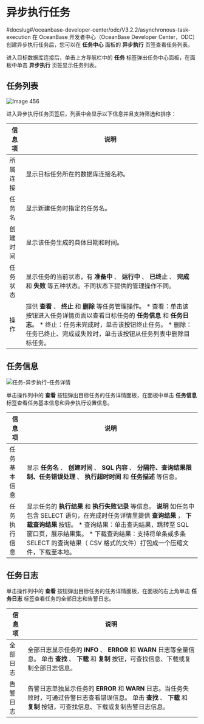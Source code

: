异步执行任务 
===========================
#docslug#/oceanbase-developer-center/odc/V3.2.2/asynchronous-task-execution
在 OceanBase 开发者中心（OceanBase Developer Center，ODC）创建异步执行任务后，您可以在 **任务中心** 面板的 **异步执行** 页签查看任务列表。

进入目标数据库连接后，单击上方导航栏中的 **任务** 标签弹出任务中心面板，在面板中单击 **异步执行** 页签显示任务列表。

任务列表 
-------------------------

![Image 456](https://help-static-aliyun-doc.aliyuncs.com/assets/img/zh-CN/3539527461/p263522.png)

进入异步执行任务页签后，列表中会显示以下信息并且支持筛选和排序：


| 信息项  |                                                                                                                                                                                 说明                                                                                                                                                                                  |
|------|---------------------------------------------------------------------------------------------------------------------------------------------------------------------------------------------------------------------------------------------------------------------------------------------------------------------------------------------------------------------|
| 所属连接 | 显示目标任务所在的数据库连接名称。                                                                                                                                                                                                                                                                                                                                                   |
| 任务名  | 显示新建任务时指定的任务名。                                                                                                                                                                                                                                                                                                                                                      |
| 创建时间 | 显示该任务生成的具体日期和时间。                                                                                                                                                                                                                                                                                                                                                    |
| 任务状态 | 显示任务的当前状态，有 **准备中** 、 **运行中** 、 **已终止** 、 **完成** 和 **失败** 等五种状态。不同状态下提供的管理操作不同。                                                                                                                                                                                                                                                                                     |
| 操作   | 提供 **查看** 、 **终止** 和 **删除** 等任务管理操作。 * 查看：单击该按钮进入任务详情页面以查看目标任务的 **任务信息** 和 **任务日志**。   * 终止：任务未完成时，单击该按钮终止任务。   * 删除：任务已终止、完成或失败时，单击该按钮从任务列表中删除目标任务。    |



任务信息 
-------------------------

![任务-异步执行-任务详情](https://help-static-aliyun-doc.aliyuncs.com/assets/img/zh-CN/3539527461/p325158.png)

单击操作列中的 **查看** 按钮弹出目标任务的任务详情面板，在面板中单击 **任务信息** 标签查看任务基本信息和异步执行设置信息。


|  信息项   |                                                                                                                                                                  说明                                                                                                                                                                  |
|--------|--------------------------------------------------------------------------------------------------------------------------------------------------------------------------------------------------------------------------------------------------------------------------------------------------------------------------------------|
| 任务基本信息 | 显示 **任务名** 、 **创建时间** 、 **SQL 内容** 、 **分隔符、查询结果限制、任务错误处理** 、 **执行超时时间** 和 **任务描述** 等信息。                                                                                                                                                                                                                                              |
| 任务执行信息 | 显示任务的 **执行结果** 和 **执行失败记录** 等信息。 **说明**  如任务中包含 SELECT 语句，在完成时任务详情里提供 **查询结果** ， **下载查询结果** 按钮。 * 查询结果：单击查询结果，跳转至 SQL 窗口页，展示结果集。   * 下载查询结果：支持将单条或多条 SELECT 的查询结果（ CSV 格式的文件）打包成一个压缩文件，下载至本地。    |



任务日志 
-------------------------

单击操作列中的 **查看** 按钮弹出目标任务的任务详情面板，在面板的右上角单击 **任务日志** 标签查看任务的全部日志和告警日志。


| 信息项  |                                                             说明                                                              |
|------|-----------------------------------------------------------------------------------------------------------------------------|
| 全部日志 | 全部日志显示任务的 **INFO** 、 **ERROR** 和 **WARN** 日志等全量信息。 单击 **查找** 、 **下载** 和 **复制** 按钮，可查找信息、下载或复制全部日志信息。        |
| 告警日志 | 告警日志单独显示任务的 **ERROR** 和 **WARN** 日志。当任务失败时，可通过告警日志查看错误信息。 单击 **查找** 、 **下载** 和 **复制** 按钮，可查找信息、下载或复制告警日志信息。 |



